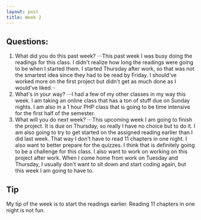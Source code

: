 ```yaml
---
layout: post
title: Week 2
---
```


## Questions:
1. What did you do this past week?
⋅⋅⋅This past week I was busy doing the readings for this class. I didn't realize how long the readings were going to be when I started them. I started Thursday after work, so that was not the smartest idea since they had to be read by Friday. I should've worked more on the first project but didn't get as much done as I would've liked.⋅⋅
2. What's in your way?
⋅⋅⋅I had a few of my other classes in my way this week. I am taking an online class that has a ton of stuff due on Sunday nights. I am also in a 1 hour PHP class that is going to be time intensive for the first half of the semester. 
3. What will you do next week?
⋅⋅⋅This upcoming week I am going to finish the project. It is due on Thursday, so really I have no choice but to do it. I am also going to try to get started on the assigned reading earlier than I did last week. That way I don't have to read 11 chapters in one night. I also want to better prepare for the quizzes. I think that is definitely going to be a challenge for this class. I also want to work on working on this project after work. When I come home from work on Tuesday and Thursday, I usually don't want to sit down and start coding again, but this week I am going to have to. 

## Tip
My tip of the week is to start the readings earlier. Reading 11 chapters in one night is not fun. 
